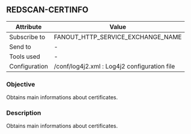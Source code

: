 ## REDSCAN-CERTINFO

| Attribute     | Value                                        |
| ------------- | -------------------------------------------- |
| Subscribe to  |        FANOUT_HTTP_SERVICE_EXCHANGE_NAME     |
| Send to       |                    -                         |
| Tools used    |                    -                         |
| Configuration | /conf/log4j2.xml : Log4j2 configuration file |

### Objective

Obtains main informations about certificates.

### Description

Obtains main informations about certificates.